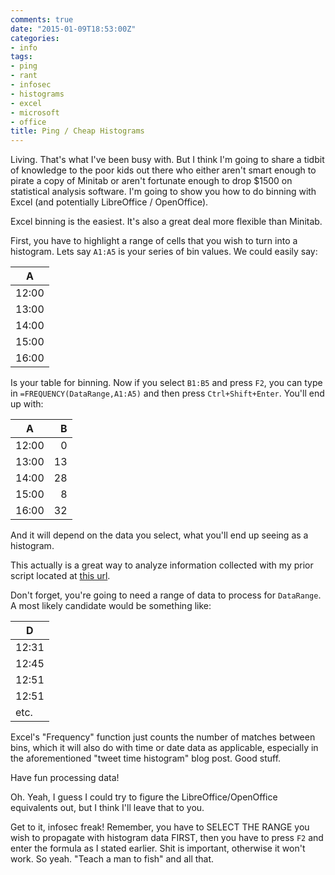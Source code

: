 ```yaml
---
comments: true
date: "2015-01-09T18:53:00Z"
categories:
- info
tags:
- ping
- rant
- infosec
- histograms
- excel
- microsoft
- office
title: Ping / Cheap Histograms
---
```


Living. That's what I've been busy with. But I think I'm going to share
a tidbit of knowledge to the poor kids out there who either aren't smart
enough to pirate a copy of Minitab or aren't fortunate enough to drop
$1500 on statistical analysis software. I'm going to show you how to do
binning with Excel (and potentially LibreOffice / OpenOffice).

Excel binning is the easiest. It's also a great deal more flexible than
Minitab.

First, you have to highlight a range of cells that you wish to turn into
a histogram. Lets say `A1:A5` is your series of bin values. We could
easily say:

|A|
|-|
|12:00|
|13:00|
|14:00|
|15:00|
|16:00|

Is your table for binning. Now if you select `B1:B5` and press `F2`, you
can type in `=FREQUENCY(DataRange,A1:A5)` and then press
`Ctrl+Shift+Enter`. You'll end up with:

|A|B|
|-|-:|
|12:00|0|
|13:00|13|
|14:00|28|
|15:00|8|
|16:00|32|

And it will depend on the data you select, what you'll end up seeing as
a histogram.

This actually is a great way to analyze information collected with my
prior script located at <a href="{{< ref 2014-12-25-Tweet-time-histogram >}}">this url</a>.

Don't forget, you're going to need a range of data to process for
`DataRange`. A most likely candidate would be something like:

|D|
|-|
|12:31|
|12:45|
|12:51|
|12:51|
|etc.|

Excel's "Frequency" function just counts the number of matches between
bins, which it will also do with time or date data as applicable,
especially in the aforementioned "tweet time histogram" blog post. Good
stuff.

Have fun processing data!

Oh. Yeah, I guess I could try to figure the LibreOffice/OpenOffice
equivalents out, but I think I'll leave that to you.

Get to it, infosec freak! Remember, you have to SELECT THE RANGE you
wish to propagate with histogram data FIRST, then you have to press `F2`
and enter the formula as I stated earlier. Shit is important, otherwise
it won't work. So yeah. "Teach a man to fish" and all that.

